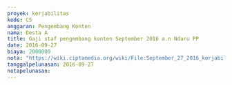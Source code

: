 ```yaml
---
proyek: kerjabilitas
kode: C5
anggaran: Pengembang Konten
nama: Desta A
title: Gaji staf pengembang konten September 2016 a.n Ndaru PP
date: 2016-09-27
biaya: 2000000
nota: "https://wiki.ciptamedia.org/wiki/File:September_27_2016_kerjabilitas_C5_gaji_pengembang_konten_ndaru.jpg"
tanggalpelunasan: 2016-09-27
notapelunasan:
---
```

